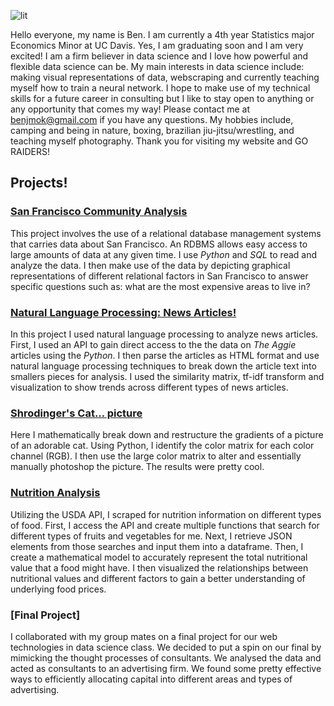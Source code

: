 ![lit](https://benon33.github.io/benmok/assets/css/me1.jpg)

Hello everyone, my name is Ben. I am currently a 4th year Statistics major Economics Minor at UC Davis. Yes, I am graduating soon and I am very excited! I am a firm believer in data science and I love how powerful and flexible data science can be. My main interests in data science include: making visual representations of data, webscraping and currently teaching myself how to train a neural network. I hope to make use of my technical skills for a future career in consulting but I like to stay open to anything or any opportunity that comes my way! Please contact me at [benjmok@gmail.com](benjmok@gmail.com) if you have any questions. My hobbies include, camping and being in nature, boxing, brazilian jiu-jitsu/wrestling, and teaching myself photography. Thank you for visiting my website and GO RAIDERS!

## Projects!

### [San Francisco Community Analysis](https://benon33.github.io/benmok/Assignment%206/)

This project involves the use of a relational database management systems that carries data about San Francisco.  An RDBMS allows easy access to large amounts of data at any given time.  I use _Python_ and _SQL_ to read and analyze the data. I then make use of the data by depicting graphical representations of different relational factors in San Francisco to answer  specific questions such as: what are the most expensive areas to live in? 


### [Natural Language Processing: News Articles!](https://benon33.github.io/benmok/Assignment5/)

In this project I used natural language processing to analyze news articles.  First, I used an API to gain direct access to the the data on _The Aggie_ articles using the _Python_. I then parse the articles as HTML format and use natural language processing techniques to break down the article text into smallers pieces for analysis. I used the similarity matrix, tf-idf transform and visualization to show trends across different types of news articles.


### [Shrodinger's Cat... picture](https://benon33.github.io/benmok/Assignment2/)

Here I mathematically break down and restructure the gradients of a picture of an adorable cat.  Using Python, I identify the color matrix for each color channel (RGB). I then use the large color matrix to alter and essentially manually photoshop the picture. The results were pretty cool. 


### [Nutrition Analysis](https://benon33.github.io/benmok/Assignment4/)

Utilizing the USDA API, I scraped for nutrition information on different types of food.  First, I access the API and create multiple functions that search for different types of fruits and vegetables for me. Next, I retrieve JSON elements from those searches and input them into a dataframe.  Then, I create a mathematical model to accurately represent the total nutritional value that a food might have.  I then visualized the relationships between nutritional values and different factors to gain a better understanding of underlying food prices.


### [Final Project]

I collaborated with my group mates on a final project for our web technologies in data science class. We decided to put a spin on our final by mimicking the thought processes of consultants.  We analysed the data and acted as consultants to an advertising firm. We found some pretty effective ways to efficiently allocating capital into different areas and types of advertising.   

